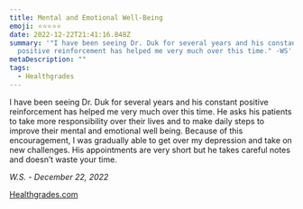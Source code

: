```yaml
---
title: Mental and Emotional Well-Being
emoji: ⭐⭐⭐⭐⭐
date: 2022-12-22T21:41:16.848Z
summary: '"I have been seeing Dr. Duk for several years and his constant
  positive reinforcement has helped me very much over this time." -WS'
metaDescription: ""
tags:
  - Healthgrades
---
```

I have been seeing Dr. Duk for several years and his constant positive reinforcement has helped me very much over this time. He asks his patients to take more responsibility over their lives and to make daily steps to improve their mental and emotional well being. Because of this encouragement, I was gradually able to get over my depression and take on new challenges. His appointments are very short but he takes careful notes and doesn’t waste your time.

*W.S. - December 22, 2022*

[Healthgrades.com](https://www.healthgrades.com/physician/dr-anthony-duk-23s7g)